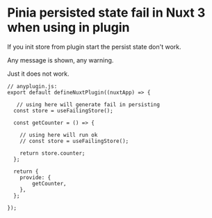 # Pinia persisted state fail in Nuxt 3 when using in plugin

If you init store from plugin start the persist state don't work.

Any message is shown, any warning.

Just it does not work. 


```
// anyplugin.js:
export default defineNuxtPlugin((nuxtApp) => {

   // using here will generate fail in persisting 
  const store = useFailingStore();

  const getCounter = () => {

    // using here will run ok
    // const store = useFailingStore();

    return store.counter;
  };

  return {
    provide: {
        getCounter,
    },
  };

});
```
